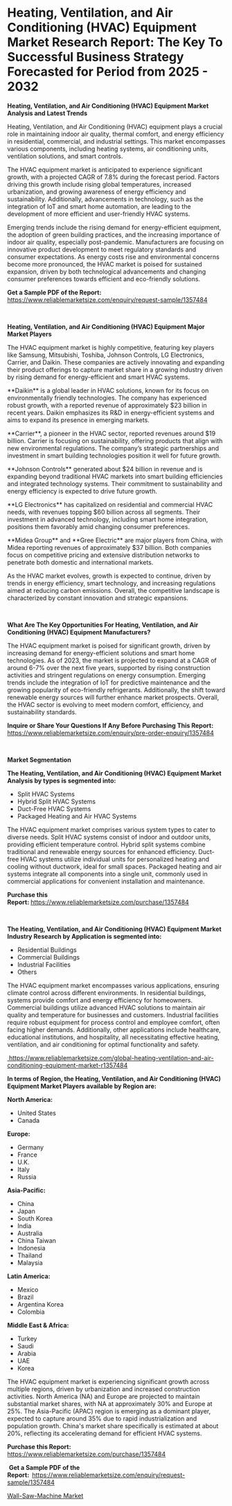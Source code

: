 <p><h1>Heating, Ventilation, and Air Conditioning (HVAC) Equipment Market Research Report: The Key To Successful Business Strategy Forecasted for Period from 2025 - 2032</h1></p><p><strong>Heating, Ventilation, and Air Conditioning (HVAC) Equipment Market Analysis and Latest Trends</strong></p>
<p><p>Heating, Ventilation, and Air Conditioning (HVAC) equipment plays a crucial role in maintaining indoor air quality, thermal comfort, and energy efficiency in residential, commercial, and industrial settings. This market encompasses various components, including heating systems, air conditioning units, ventilation solutions, and smart controls. </p><p>The HVAC equipment market is anticipated to experience significant growth, with a projected CAGR of 7.8% during the forecast period. Factors driving this growth include rising global temperatures, increased urbanization, and growing awareness of energy efficiency and sustainability. Additionally, advancements in technology, such as the integration of IoT and smart home automation, are leading to the development of more efficient and user-friendly HVAC systems. </p><p>Emerging trends include the rising demand for energy-efficient equipment, the adoption of green building practices, and the increasing importance of indoor air quality, especially post-pandemic. Manufacturers are focusing on innovative product development to meet regulatory standards and consumer expectations. As energy costs rise and environmental concerns become more pronounced, the HVAC market is poised for sustained expansion, driven by both technological advancements and changing consumer preferences towards efficient and eco-friendly solutions.</p></p>
<p><strong>Get a Sample PDF of the Report:&nbsp;</strong> <a href="https://www.reliablemarketsize.com/enquiry/request-sample/1357484?utm_campaign=2625&utm_medium=2&utm_source=Github&utm_content=ia&utm_term=22032025&utm_id=heating-ventilation-and-air-conditioning-hvac-equipment">https://www.reliablemarketsize.com/enquiry/request-sample/1357484</a></p>
<p>&nbsp;</p>
<p><strong>Heating, Ventilation, and Air Conditioning (HVAC) Equipment Major Market Players</strong></p>
<p><p>The HVAC equipment market is highly competitive, featuring key players like Samsung, Mitsubishi, Toshiba, Johnson Controls, LG Electronics, Carrier, and Daikin. These companies are actively innovating and expanding their product offerings to capture market share in a growing industry driven by rising demand for energy-efficient and smart HVAC systems.</p><p>**Daikin** is a global leader in HVAC solutions, known for its focus on environmentally friendly technologies. The company has experienced robust growth, with a reported revenue of approximately $23 billion in recent years. Daikin emphasizes its R&D in energy-efficient systems and aims to expand its presence in emerging markets.</p><p>**Carrier**, a pioneer in the HVAC sector, reported revenues around $19 billion. Carrier is focusing on sustainability, offering products that align with new environmental regulations. The company’s strategic partnerships and investment in smart building technologies position it well for future growth.</p><p>**Johnson Controls** generated about $24 billion in revenue and is expanding beyond traditional HVAC markets into smart building efficiencies and integrated technology systems. Their commitment to sustainability and energy efficiency is expected to drive future growth.</p><p>**LG Electronics** has capitalized on residential and commercial HVAC needs, with revenues topping $60 billion across all segments. Their investment in advanced technology, including smart home integration, positions them favorably amid changing consumer preferences.</p><p>**Midea Group** and **Gree Electric** are major players from China, with Midea reporting revenues of approximately $37 billion. Both companies focus on competitive pricing and extensive distribution networks to penetrate both domestic and international markets.</p><p>As the HVAC market evolves, growth is expected to continue, driven by trends in energy efficiency, smart technology, and increasing regulations aimed at reducing carbon emissions. Overall, the competitive landscape is characterized by constant innovation and strategic expansions.</p></p>
<p>&nbsp;</p>
<p><strong>What Are The Key Opportunities For Heating, Ventilation, and Air Conditioning (HVAC) Equipment Manufacturers?</strong></p>
<p><p>The HVAC equipment market is poised for significant growth, driven by increasing demand for energy-efficient solutions and smart home technologies. As of 2023, the market is projected to expand at a CAGR of around 6-7% over the next five years, supported by rising construction activities and stringent regulations on energy consumption. Emerging trends include the integration of IoT for predictive maintenance and the growing popularity of eco-friendly refrigerants. Additionally, the shift toward renewable energy sources will further enhance market prospects. Overall, the HVAC sector is evolving to meet modern comfort, efficiency, and sustainability standards.</p></p>
<p><strong>Inquire or Share Your Questions If Any Before Purchasing This Report:</strong> <a href="https://www.reliablemarketsize.com/enquiry/pre-order-enquiry/1357484?utm_campaign=2625&utm_medium=2&utm_source=Github&utm_content=ia&utm_term=22032025&utm_id=heating-ventilation-and-air-conditioning-hvac-equipment">https://www.reliablemarketsize.com/enquiry/pre-order-enquiry/1357484</a></p>
<p>&nbsp;</p>
<p><strong>Market Segmentation</strong></p>
<p><strong>The Heating, Ventilation, and Air Conditioning (HVAC) Equipment Market Analysis by types is segmented into:</strong></p>
<p><ul><li>Split HVAC Systems</li><li>Hybrid Split HVAC Systems</li><li>Duct-Free HVAC Systems</li><li>Packaged Heating and Air HVAC Systems</li></ul></p>
<p><p>The HVAC equipment market comprises various system types to cater to diverse needs. Split HVAC systems consist of indoor and outdoor units, providing efficient temperature control. Hybrid split systems combine traditional and renewable energy sources for enhanced efficiency. Duct-free HVAC systems utilize individual units for personalized heating and cooling without ductwork, ideal for small spaces. Packaged heating and air systems integrate all components into a single unit, commonly used in commercial applications for convenient installation and maintenance.</p></p>
<p><strong>Purchase this Report:&nbsp;</strong><a href="https://www.reliablemarketsize.com/purchase/1357484?utm_campaign=2625&utm_medium=2&utm_source=Github&utm_content=ia&utm_term=22032025&utm_id=heating-ventilation-and-air-conditioning-hvac-equipment">https://www.reliablemarketsize.com/purchase/1357484</a></p>
<p>&nbsp;</p>
<p><strong>The Heating, Ventilation, and Air Conditioning (HVAC) Equipment Market Industry Research by Application is segmented into:</strong></p>
<p><ul><li>Residential Buildings</li><li>Commercial Buildings</li><li>Industrial Facilities</li><li>Others</li></ul></p>
<p><p>The HVAC equipment market encompasses various applications, ensuring climate control across different environments. In residential buildings, systems provide comfort and energy efficiency for homeowners. Commercial buildings utilize advanced HVAC solutions to maintain air quality and temperature for businesses and customers. Industrial facilities require robust equipment for process control and employee comfort, often facing higher demands. Additionally, other applications include healthcare, educational institutions, and hospitality, all necessitating effective heating, ventilation, and air conditioning for optimal functionality and safety.</p></p>
<p><a href="https://www.reliablemarketsize.com/global-heating-ventilation-and-air-conditioning-equipment-market-r1357484?utm_campaign=2625&utm_medium=2&utm_source=Github&utm_content=ia&utm_term=22032025&utm_id=heating-ventilation-and-air-conditioning-hvac-equipment">&nbsp;https://www.reliablemarketsize.com/global-heating-ventilation-and-air-conditioning-equipment-market-r1357484</a></p>
<p><strong>In terms of Region, the Heating, Ventilation, and Air Conditioning (HVAC) Equipment Market Players available by Region are:</strong></p>
<p>
    <p> <strong> North America: </strong>
        <ul>
            <li>United States</li>
            <li>Canada</li>
        </ul>
        </p> 
    <p> <strong> Europe: </strong>
        <ul>
            <li>Germany</li>
            <li>France</li>
            <li>U.K.</li>
            <li>Italy</li>
            <li>Russia</li>
        </ul>
        </p> 
    <p> <strong> Asia-Pacific: </strong>
        <ul>
            <li>China</li>
            <li>Japan</li>
            <li>South Korea</li>
            <li>India</li>
            <li>Australia</li>
            <li>China Taiwan</li>
            <li>Indonesia</li>
            <li>Thailand</li>
            <li>Malaysia</li>
        </ul>
        </p> 
    <p> <strong> Latin America: </strong>
        <ul>
            <li>Mexico</li>
            <li>Brazil</li>
            <li>Argentina Korea</li>
            <li>Colombia</li>
        </ul>
        </p> 
    <p> <strong> Middle East & Africa: </strong>
        <ul>
            <li>Turkey</li>
            <li>Saudi</li>
            <li>Arabia</li>
            <li>UAE</li>
            <li>Korea</li>
        </ul>
    </p>
    </p>
<p><p>The HVAC equipment market is experiencing significant growth across multiple regions, driven by urbanization and increased construction activities. North America (NA) and Europe are projected to maintain substantial market shares, with NA at approximately 30% and Europe at 25%. The Asia-Pacific (APAC) region is emerging as a dominant player, expected to capture around 35% due to rapid industrialization and population growth. China's market share specifically is estimated at about 20%, reflecting its accelerating demand for efficient HVAC systems.</p></p>
<p><strong>Purchase this Report: </strong><a href="https://www.reliablemarketsize.com/purchase/1357484?utm_campaign=2625&utm_medium=2&utm_source=Github&utm_content=ia&utm_term=22032025&utm_id=heating-ventilation-and-air-conditioning-hvac-equipment">https://www.reliablemarketsize.com/purchase/1357484</a></p>
<p>&nbsp;<strong>Get a Sample PDF of the Report:&nbsp;&nbsp;</strong><a href="https://www.reliablemarketsize.com/enquiry/request-sample/1357484?utm_campaign=2625&utm_medium=2&utm_source=Github&utm_content=ia&utm_term=22032025&utm_id=heating-ventilation-and-air-conditioning-hvac-equipment">https://www.reliablemarketsize.com/enquiry/request-sample/1357484</a></p>
<p><strong></strong></p>
<p><p><a href="https://github.com/pearlinewhite4692/Market-Research-Report-List-1/blob/main/wall-saw-machine-market.md?utm_campaign=2625&utm_medium=2&utm_source=Github&utm_content=ia&utm_term=22032025&utm_id=heating-ventilation-and-air-conditioning-hvac-equipment">Wall-Saw-Machine Market</a></p></p>